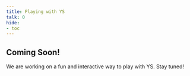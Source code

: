 ```yaml
---
title: Playing with YS
talk: 0
hide:
- toc
---
```


## Coming Soon!

We are working on a fun and interactive way to play with YS. Stay tuned!
